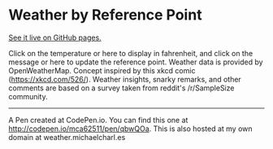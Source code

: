 # Weather by Reference Point

[See it live on GitHub pages.](https://mcaubrey.github.io/weather-jquery)

Click on the temperature or here to display in fahrenheit, and click on the message or here to update the reference point. Weather data is provided by OpenWeatherMap. Concept inspired by this xkcd comic (https://xkcd.com/526/). Weather insights, snarky remarks, and other comments are based on a survey taken from reddit's /r/SampleSize community. 

----------------

A Pen created at CodePen.io. You can find this one at http://codepen.io/mca62511/pen/qbwQOa.
This is also hosted at my own domain at weather.michaelcharl.es
